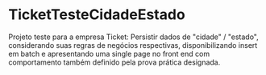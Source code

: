 # TicketTesteCidadeEstado
Projeto teste para a empresa Ticket: Persistir dados de "cidade" / "estado", considerando suas regras de negócios respectivas, disponibilizando insert em batch e apresentando uma single page no front end com comportamento também definido pela prova prática designada.
